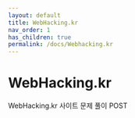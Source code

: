 ```yaml
---
layout: default
title: WebHacking.kr
nav_order: 1
has_children: true
permalink: /docs/Webhacking.kr
---
```


# WebHacking.kr

WebHacking.kr 사이트 문제 풀이 POST